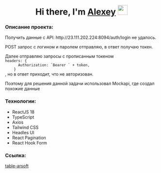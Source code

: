 <h1 align="center">Hi there, I'm <a href="https://github.com/astepanov9" target="_blank">Alexey</a> 
<img src="https://github.com/blackcater/blackcater/raw/main/images/Hi.gif" height="32"/></h1>
<h3>Описание проекта:</h3>
<p>Получить данные с API: http://23.111.202.224:8094/auth/login не удалось.</p>
<p>POST запрос с логином и паролем отправляю, в ответ получаю токен.</p>
<p>Далее отправляю запросы с прописанным токеном 
<code>
headers: {
      Authorization: `Bearer ` + token,
    }
</code>
, но в ответ приходит, что не авторизован.
</p>
<p>Поэтому для решения данной задачи использовал Mockapi, где создал похожие данные</p>
<h3>Технологии:</h3>
<ul>
    <li>ReactJS 18</li>
    <li>TypeScript</li>
    <li>Axios</li>
    <li>Tailwind CSS</li>
    <li>Headles UI</li>
    <li>React Pagination</li>
    <li>React Hook Form</li>
</ul>
<h3>Ссылка:</h3>
<p><a href="#">table-arsoft</a></p>
